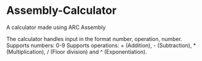 # Assembly-Calculator
A calculator made using ARC Assembly

The calculator handles input in the format number, operation, number. 
Supports numbers: 0-9
Supports operations: + (Addition), - (Subtraction), * (Multiplication), / (Floor division) and ^ (Exponentiation).
